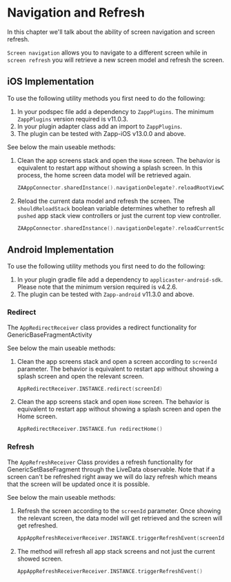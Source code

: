 # Navigation and Refresh

In this chapter we'll talk about the ability of screen navigation and screen refresh.

`Screen navigation` allows you to navigate to a different screen while in `screen refresh` you will retrieve a new screen model and refresh the screen.

## iOS Implementation

To use the following utility methods you first need to do the following:

1. In your podspec file add a dependency to `ZappPlugins`. The minimum `ZappPlugins` version required is v11.0.3.
2. In your plugin adapter class add an import to `ZappPlugins`.
3. The plugin can be tested with Zapp-iOS v13.0.0 and above.

See below the main useable methods:

1. Clean the app screens stack and open the `Home` screen. The behavior is equivalent to restart app without showing a splash screen. In this process, the home screen data model will be retrieved again.

    ```swift
    ZAAppConnector.sharedInstance().navigationDelegate?.reloadRootViewController()
    ```

2. Reload the current data model and refresh the screen. The `shouldReloadStack` boolean variable determines whether to refresh all `pushed` app stack view controllers or just the current top view controller.

    ```swift
    ZAAppConnector.sharedInstance().navigationDelegate?.reloadCurrentScreen(shouldReloadStack: Bool)
    ```

## Android Implementation

To use the following utility methods you first need to do the following:

1. In your plugin gradle file add a dependency to `applicaster-android-sdk`. Please note that the minimum version required is v4.2.6.
2. The plugin can be tested with `Zapp-android` v11.3.0 and above.

### Redirect

The `AppRedirectReceiver` class provides a redirect functionality for GenericBaseFragmentActivity

See below the main useable methods:

1. Clean the app screens stack and open a screen according to `screenId` parameter. The behavior is equivalent to restart app without showing a splash screen and open the relevant screen.

    ```swift
    AppRedirectReceiver.INSTANCE.redirect(screenId)
    ```

2. Clean the app screens stack and open `Home` screen. The behavior is equivalent to restart app without showing a splash screen and open the Home screen.

    ```swift
    AppRedirectReceiver.INSTANCE.fun redirectHome()
    ```

### Refresh

The `AppRefreshReceiver` Class provides a refresh functionality for GenericSetBaseFragment through the LiveData observable. Note that if a screen can't be refreshed right away we will do lazy refresh which means that the screen will be updated once it is possible.

See below the main useable methods:

1. Refresh the screen according to the `screenId` parameter. Once showing the relevant screen, the data model will get retrieved and the screen will get refreshed.

    ```swift
    AppAppRefreshReceiverReceiver.INSTANCE.triggerRefreshEvent(screenId)
    ```

2. The method will refresh all app stack screens and not just the current showed screen.

    ```swift
    AppAppRefreshReceiverReceiver.INSTANCE.triggerRefreshEvent()
    ```
